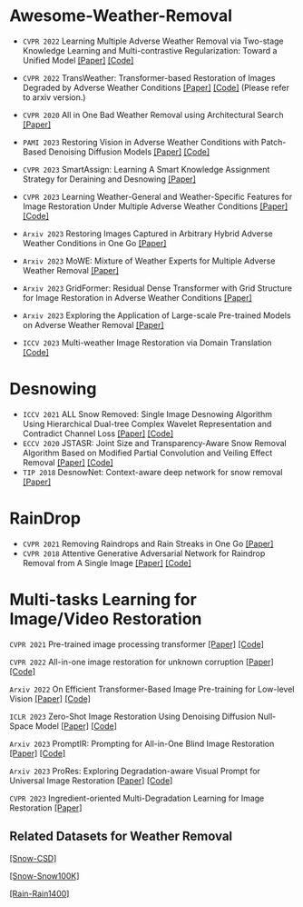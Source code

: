 # Awesome-Weather-Removal

* `CVPR 2022` Learning Multiple Adverse Weather Removal via Two-stage Knowledge Learning and Multi-contrastive Regularization: Toward a Unified Model [[Paper]](https://openaccess.thecvf.com/content/CVPR2022/papers/Chen_Learning_Multiple_Adverse_Weather_Removal_via_Two-Stage_Knowledge_Learning_and_CVPR_2022_paper.pdf) [[Code]](https://github.com/fingerk28/Two-stage-Knowledge-For-Multiple-Adverse-Weather-Removal)

* `CVPR 2022` TransWeather: Transformer-based Restoration of Images Degraded by Adverse Weather Conditions [[Paper]](https://arxiv.org/pdf/2111.14813.pdf) [[Code]](https://jeya-maria-jose.github.io/transweather-web/)   (Please refer to arxiv version.)

* `CVPR 2020` All in One Bad Weather Removal using Architectural Search
 [[Paper]](https://openaccess.thecvf.com/content_CVPR_2020/papers/Li_All_in_One_Bad_Weather_Removal_Using_Architectural_Search_CVPR_2020_paper.pdf)

* `PAMI 2023`  Restoring Vision in Adverse Weather Conditions with Patch-Based Denoising Diffusion Models  [[Paper]]( https://arxiv.org/abs/2207.14626) [[Code]](https://github.com/IGITUGraz/WeatherDiffusion) 

* `CVPR 2023`  SmartAssign: Learning A Smart Knowledge Assignment Strategy for Deraining and Desnowing  [[Paper]](https://openaccess.thecvf.com/content/CVPR2023/papers/Wang_SmartAssign_Learning_a_Smart_Knowledge_Assignment_Strategy_for_Deraining_and_CVPR_2023_paper.pdf) 

* `CVPR 2023`  Learning Weather-General and Weather-Specific Features for Image Restoration Under Multiple Adverse Weather Conditions [[Paper]](https://openaccess.thecvf.com/content/CVPR2023/papers/Zhu_Learning_Weather-General_and_Weather-Specific_Features_for_Image_Restoration_Under_Multiple_CVPR_2023_paper.pdf) [[Code]](https://github.com/zhuyr97/WGWS-Net) 

* `Arxiv 2023`  Restoring Images Captured in Arbitrary Hybrid Adverse Weather Conditions in One Go  [[Paper]](https://arxiv.org/abs/2305.09996)

* `Arxiv 2023`  MoWE: Mixture of Weather Experts for Multiple Adverse Weather Removal  [[Paper]](https://arxiv.org/pdf/2303.13739.pdf)

* `Arxiv 2023`  GridFormer: Residual Dense Transformer with Grid Structure for Image Restoration in Adverse Weather Conditions [[Paper]](https://arxiv.org/pdf/2305.17863.pdf)

* `Arxiv 2023`  Exploring the Application of Large-scale Pre-trained Models on Adverse Weather Removal [[Paper]](https://arxiv.org/abs/2306.09008)

* `ICCV 2023`  Multi-weather Image Restoration via Domain Translation  [[Code]](https://github.com/pwp1208/Domain_Translation_Multi-weather_Restoration)


# Desnowing
* `ICCV 2021` ALL Snow Removed: Single Image Desnowing Algorithm Using Hierarchical Dual-tree Complex Wavelet Representation and Contradict Channel Loss [[Paper]](https://openaccess.thecvf.com/content/ICCV2021/papers/Chen_ALL_Snow_Removed_Single_Image_Desnowing_Algorithm_Using_Hierarchical_Dual-Tree_ICCV_2021_paper.pdf) [[Code]](https://github.com/weitingchen83/ICCV2021-Single-Image-Desnowing-HDCWNet)  
* `ECCV 2020` JSTASR: Joint Size and Transparency-Aware Snow Removal Algorithm Based on Modified Partial Convolution and Veiling Effect Removal [[Paper]](https://www.ecva.net/papers/eccv_2020/papers_ECCV/papers/123660749.pdf) [[Code]](https://github.com/weitingchen83/JSTASR-DesnowNet-ECCV-2020)
* `TIP 2018` DesnowNet: Context-aware deep network for snow removal [[Paper]](https://ieeexplore.ieee.org/abstract/document/8291596)

# RainDrop
* `CVPR 2021` Removing Raindrops and Rain Streaks in One Go [[Paper]](https://openaccess.thecvf.com/content/CVPR2021/papers/Quan_Removing_Raindrops_and_Rain_Streaks_in_One_Go_CVPR_2021_paper.pdf)
* `CVPR 2018` Attentive Generative Adversarial Network for Raindrop Removal from A Single Image [[Paper]](TBA) [[Code]](https://github.com/rui1996/DeRaindrop)  


# Multi-tasks Learning for Image/Video Restoration 

`CVPR 2021`  Pre-trained image processing transformer [[Paper]](https://openaccess.thecvf.com/content/CVPR2021/papers/Chen_Pre-Trained_Image_Processing_Transformer_CVPR_2021_paper.pdf) [[Code]](https://github.com/huawei-noah/Pretrained-IPT)

`CVPR 2022`  All-in-one image restoration for unknown corruption [[Paper]](http://pengxi.me/wp-content/uploads/2022/03/All-In-One-Image-Restoration-for-Unknown-Corruption.pdf) [[Code]](https://github.com/XLearning-SCU/2022-CVPR-AirNet)

`Arxiv 2022`  On Efficient Transformer-Based Image Pre-training for Low-level Vision  [[Paper]](https://arxiv.org/abs/2112.10175) [[Code]](https://github.com/fenglinglwb/EDT)

`ICLR 2023` Zero-Shot Image Restoration Using Denoising Diffusion Null-Space Model [[Paper]](https://arxiv.org/abs/2212.00490) [[Code]](https://github.com/wyhuai/DDNM)

`Arxiv 2023`  PromptIR: Prompting for All-in-One Blind Image Restoration [[Paper]](https://arxiv.org/abs/2306.13090) [[Code]](https://github.com/va1shn9v/PromptIR) 

`Arxiv 2023`  ProRes: Exploring Degradation-aware Visual Prompt for Universal Image Restoration [[Paper]](https://arxiv.org/abs/2306.13653) [[Code]](https://github.com/leonmakise/prores)

`CVPR 2023`  Ingredient-oriented Multi-Degradation Learning for Image Restoration [[Paper]](https://openaccess.thecvf.com/content/CVPR2023/papers/Zhang_Ingredient-Oriented_Multi-Degradation_Learning_for_Image_Restoration_CVPR_2023_paper.pdf)


## Related Datasets for Weather Removal
 [[Snow-CSD]](https://github.com/weitingchen83/ICCV2021-Single-Image-Desnowing-HDCWNet)  
 
 [[Snow-Snow100K]](https://sites.google.com/view/yunfuliu/desnownet)  
 
 [[Rain-Rain1400]](https://xueyangfu.github.io/projects/cvpr2017.html)  



 

